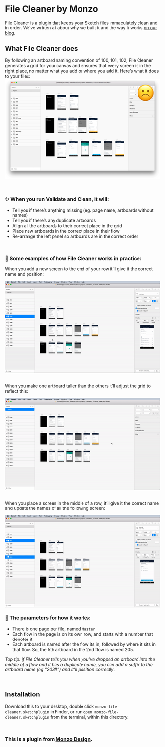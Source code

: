 # File Cleaner by Monzo

File Cleaner is a plugin that keeps your Sketch files immaculately clean and in order. We’ve written all about why we built it and the way it works [on our blog](monzo.com/blog). 

## What File Cleaner does
By following an artboard naming convention of 100, 101, 102, File Cleaner generates a grid for your canvas and ensures that every screen is in the right place, no matter what you add or where you add it. Here’s what it does to your files:<br>
<img src="/assets/github-off-on.gif" width=“800px”>

<br>

### ✨ When you run Validate and Clean, it will:
* Tell you if there’s anything missing (eg. page name, artboards without names)
* Tell you if there’s any duplicate artboards
* Align all the artboards to their correct place in the grid
* Place new artboards in the correct place in their flow
* Re-arrange the left panel so artboards are in the correct order

<br>

### 👀 Some examples of how File Cleaner works in practice:
When you add a new screen to the end of your row it’ll give it the correct name and position:

<img src="/assets/github-example-1.gif" width=“600px”><br><br>

When you make one artboard taller than the others it’ll adjust the grid to reflect this:

<img src="/assets/github-example-2.gif" width=“600px”><br><br>

When you place a screen in the middle of a row, it’ll give it the correct name and update the names of all the following screen:

<img src="/assets/github-example-3.gif" width=“600px”>

<br>

### 📄 The parameters for how it works:
* There is one page per file, named `Master`
* Each flow in the page is on its own row, and starts with a number that denotes it
* Each artboard is named after the flow its in, followed by where it sits in that flow. So, the 5th artboard in the 2nd flow is named 205.

*Top tip: if File Cleaner tells you when you’ve dropped an artboard into the middle of a flow and it has a duplicate name, you can add a suffix to the artboard name (eg “203#”) and it’ll position correctly*.

<br>

## Installation

Download this to your desktop, double click `monzo-file-cleaner.sketchplugin` in Finder, or run `open monzo-file-cleaner.sketchplugin` from the terminal, within this directory.

<br>

### This is a plugin from [Monzo Design](http://monzo.com/design).
